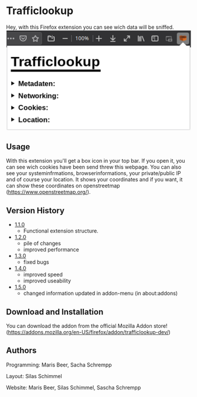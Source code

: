# Trafficlookup

Hey, with this Firefox extension you can see wich data will be sniffed.
![](header.png)

## Usage
With this extension you'll get a box icon in your top bar. If you open it, you can see wich cookies have been send threw this webpage. You can also see your systeminfrmations, browserinformations, your private/public IP and of course your location. It shows your coordinates and if you want, it can show these coordinates on openstreetmap (https://www.openstreetmap.org/).

## Version History
* [1.1.0](https://github.com/TheProgrammingM/trafficlookup/releases/tag/v1.1 "v1.1")
    * Functional extension structure.
* [1.2.0](https://github.com/TheProgrammingM/trafficlookup/releases/tag/v1.2 "v1.2")
    * pile of changes
    * improved performance
* [1.3.0](https://github.com/TheProgrammingM/trafficlookup/releases/tag/v1.3 "v1.3")
    * fixed bugs
* [1.4.0](https://github.com/TheProgrammingM/trafficlookup/releases/tag/v1.4 "v1.4")
    * improved speed
    * improved useability
* [1.5.0](https://github.com/TheProgrammingM/trafficlookup/releases/tag/v1.5 "v1.5")
    * changed information updated in addon-menu (in about:addons)

## Download and Installation
You can download the addon from the official Mozilla Addon store! (https://addons.mozilla.org/en-US/firefox/addon/trafficlookup-dev/)

## Authors
Programming:
Maris Beer, Sacha Schrempp

Layout:
Silas Schimmel

Website:
Maris Beer, Silas Schimmel, Sascha Schrempp
